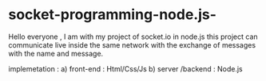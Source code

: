 # socket-programming-node.js-
Hello everyone , 
I am with my project of socket.io in node.js 
this project can communicate live inside the same network with the exchange of messages with the name and message.

implemetation :
a) front-end : Html/Css/Js
b) server /backend : Node.js
